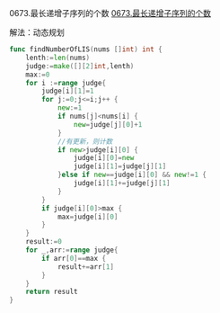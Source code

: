 0673.最长递增子序列的个数
[0673.最长递增子序列的个数](https://leetcode-cn.com/problems/number-of-longest-increasing-subsequence/)

解法：动态规划

```go
func findNumberOfLIS(nums []int) int {
	lenth:=len(nums)
	judge:=make([][2]int,lenth)
	max:=0
	for i :=range judge{
		judge[i][1]=1
		for j:=0;j<=i;j++ {
			new:=1
			if nums[j]<nums[i] {
				new=judge[j][0]+1
			}
			//有更新，则计数
			if new>judge[i][0] {
				judge[i][0]=new
				judge[i][1]=judge[j][1]
			}else if new==judge[i][0] && new!=1 {
				judge[i][1]+=judge[j][1]
			}
		}
		if judge[i][0]>max {
			max=judge[i][0]
		}
	}
	result:=0
	for _,arr:=range judge{
		if arr[0]==max {
			result+=arr[1]
		}
	}
	return result
}
```
